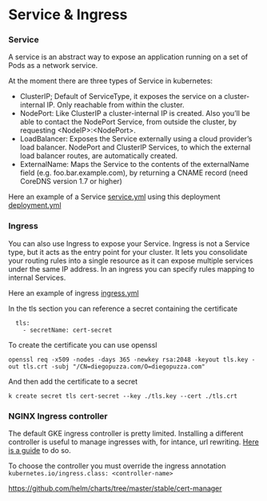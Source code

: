 # Service & Ingress

### Service

A service is an abstract way to expose an application running on a set of Pods as a network service.

At the moment there are three types of Service in kubernetes:
- ClusterIP; Default of ServiceType, it exposes the service on a cluster-internal IP. Only reachable from within the cluster.
- NodePort: Like ClusterIP a cluster-internal IP is created. Also you’ll be able to contact the NodePort Service, from outside the cluster, by requesting \<NodeIP>:\<NodePort>.
- LoadBalancer: Exposes the Service externally using a cloud provider’s load balancer. NodePort and ClusterIP Services, to which the external load balancer routes, are automatically created.
- ExternalName: Maps the Service to the contents of the externalName field (e.g. foo.bar.example.com), by returning a CNAME record (need CoreDNS version 1.7 or higher)

Here an example of a Service
[service.yml](service.yml)
using this deployment
[deployment.yml](deployment.yml)

### Ingress

You can also use Ingress to expose your Service. Ingress is not a Service type, but it acts as the entry point for your cluster. It lets you consolidate your routing rules into a single resource as it can expose multiple services under the same IP address.
In an ingress you can specify rules mapping to internal Services.

Here an example of ingress [ingress.yml](ingress.yml)

In the tls section you can reference a secret containing the certificate
````
  tls:
    - secretName: cert-secret
````
To create the certificate you can use openssl
```shell script
openssl req -x509 -nodes -days 365 -newkey rsa:2048 -keyout tls.key -out tls.crt -subj "/CN=diegopuzza.com/O=diegopuzza.com"
```
And then add the certificate to a secret

```shell script
k create secret tls cert-secret --key ./tls.key --cert ./tls.crt
```

### NGINX Ingress controller

The default GKE ingress controller is pretty limited. Installing a different controller is useful to manage ingresses with, for intance, url rewriting. [Here is a guide](https://cloud.google.com/community/tutorials/nginx-ingress-gke) to do so.

To choose the controller you must override the ingress annotation ``kubernetes.io/ingress.class: <controller-name>``


https://github.com/helm/charts/tree/master/stable/cert-manager

